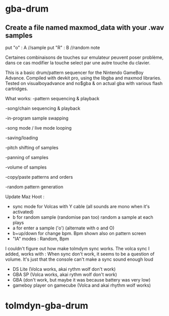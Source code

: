 # gba-drum

## Create a file named maxmod_data with your .wav samples

put "o" : A  //sample
put "R" : B  //random note

Certaines combinaisons de touches sur emulateur peuvent poser problème, 
dans ce cas modifier la touche select par une autre touche du clavier.

This is a basic drum/pattern sequencer for the Nintendo GameBoy Advance. Compiled with devkit pro, using the libgba and maxmod libraries. Tested on visualboyadvance and no$gba & on actual gba with various flash cartridges.

What works:
-pattern sequencing & playback

-song/chain sequencing & playback

-in-program sample swapping

-song mode / live mode looping

-saving/loading

-pitch shifting of samples

-panning of samples

-volume of samples

-copy/paste patterns and orders

-random pattern generation


Update Maz Hoot :

- sync mode for Volcas with Y cable (all sounds are mono when it's activated)
- b for random sample (randomise pan too) random a sample at each plays
- a for enter a sample ('o') (alternate with o and O)
- b+up/down for change bpm. Bpm shown also on pattern screen
- "IA" modes : Random, Bpm

I couldn't figure out how make tolmdym sync works. The volca sync I added, works with :
When sync don't work, it seems to be a question of volume. It's just that the console can't make a sync sound enough loud
- DS Lite (Volca works, akai rythm wolf don't work)
- GBA SP (Volca works, akai rythm wolf don't work)
- GBA (don't work, but maybe it was because battery was very low)
- gameboy player on gamecube (Volca and akai rhythm wolf works)

# tolmdyn-gba-drum

